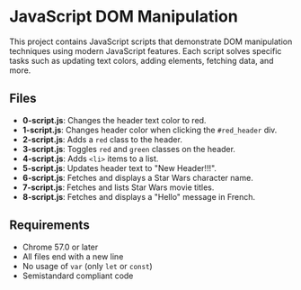 # JavaScript DOM Manipulation
This project contains JavaScript scripts that demonstrate DOM manipulation techniques using modern JavaScript features. Each script solves specific tasks such as updating text colors, adding elements, fetching data, and more.

## Files
- **0-script.js**: Changes the header text color to red.
- **1-script.js**: Changes header color when clicking the `#red_header` div.
- **2-script.js**: Adds a `red` class to the header.
- **3-script.js**: Toggles `red` and `green` classes on the header.
- **4-script.js**: Adds `<li>` items to a list.
- **5-script.js**: Updates header text to "New Header!!!".
- **6-script.js**: Fetches and displays a Star Wars character name.
- **7-script.js**: Fetches and lists Star Wars movie titles.
- **8-script.js**: Fetches and displays a "Hello" message in French.

## Requirements
- Chrome 57.0 or later
- All files end with a new line
- No usage of `var` (only `let` or `const`)
- Semistandard compliant code
